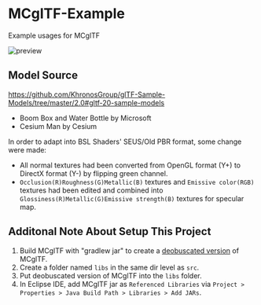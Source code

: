 # MCglTF-Example
 Example usages for MCglTF
 
![preview](https://user-images.githubusercontent.com/39574697/161222759-38c785c0-287a-4963-b593-d287391a164d.png)
## Model Source
https://github.com/KhronosGroup/glTF-Sample-Models/tree/master/2.0#gltf-20-sample-models

- Boom Box and Water Bottle by Microsoft
- Cesium Man by Cesium

In order to adapt into BSL Shaders' SEUS/Old PBR format, some change were made:
- All normal textures had been converted from OpenGL format (Y+) to DirectX format (Y-) by flipping green channel.
- `Occlusion(R)Roughness(G)Metallic(B)` textures and `Emissive color(RGB)` textures had been edited and combined into `Glossiness(R)Metallic(G)Emissive strength(B)` textures for specular map.
## Additonal Note About Setup This Project
1. Build MCglTF with "gradlew jar" to create a [deobuscated version](https://forums.minecraftforge.net/topic/81617-1152-eclipse-and-gradle-how-to-use-jar-from-another-project-and-import-solved) of MCglTF.
2. Create a folder named `libs` in the same dir level as `src`.
3. Put deobuscated version of MCglTF into the `libs` folder.
4. In Eclipse IDE, add MCglTF jar as `Referenced Libraries` via `Project > Properties > Java Build Path > Libraries > Add JARs`.
